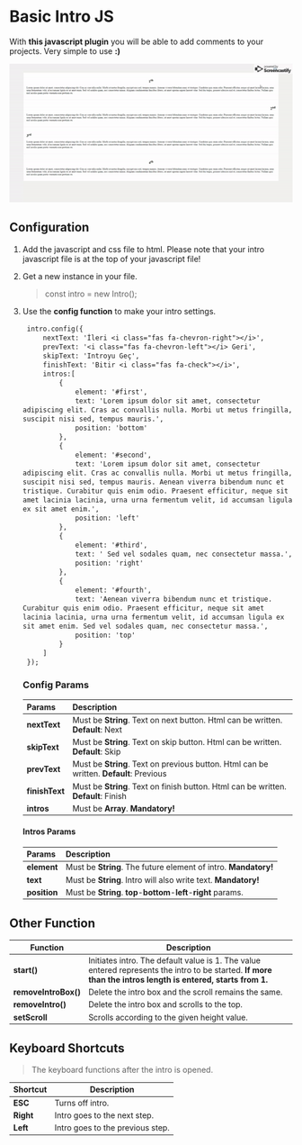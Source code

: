 # Basic Intro JS

With **this javascript plugin** you will be able to add comments to your projects. Very simple to use **:)**

![Basic ıntro JS](./assets/gif/info.gif)

## Configuration

1. Add the javascript and css file to html. Please note that your intro javascript file is at the top of your javascript file!
2. Get a new instance in your file.
    > const  intro = new  Intro();
3. Use the **config function** to make your intro settings.

        intro.config({
            nextText: 'İleri <i class="fas fa-chevron-right"></i>',
            prevText: '<i class="fas fa-chevron-left"></i> Geri',
            skipText: 'Introyu Geç',
            finishText: 'Bitir <i class="fas fa-check"></i>',
            intros:[
                {
                    element: '#first',
                    text: 'Lorem ipsum dolor sit amet, consectetur adipiscing elit. Cras ac convallis nulla. Morbi ut metus fringilla, suscipit nisi sed, tempus mauris.',
                    position: 'bottom'
                },
                {
                    element: '#second',
                    text: 'Lorem ipsum dolor sit amet, consectetur adipiscing elit. Cras ac convallis nulla. Morbi ut metus fringilla, suscipit nisi sed, tempus mauris. Aenean viverra bibendum nunc et tristique. Curabitur quis enim odio. Praesent efficitur, neque sit amet lacinia lacinia, urna urna fermentum velit, id accumsan ligula ex sit amet enim.',
                    position: 'left'
                },
                {
                    element: '#third',
                    text: ' Sed vel sodales quam, nec consectetur massa.',
                    position: 'right'
                },
                {
                    element: '#fourth',
                    text: 'Aenean viverra bibendum nunc et tristique. Curabitur quis enim odio. Praesent efficitur, neque sit amet lacinia lacinia, urna urna fermentum velit, id accumsan ligula ex sit amet enim. Sed vel sodales quam, nec consectetur massa.',
                    position: 'top'
                }
            ]
        });

    ### Config Params

    |Params|Description  |
    |--|--|
    | **nextText** | Must be **String**. Text on next button. Html can be written. **Default**: Next |
    | **skipText**| Must be **String**. Text on skip button. Html can be written. **Default**: Skip|
    | **prevText** | Must be **String**. Text on previous button. Html can be written. **Default**: Previous|
    | **finishText**| Must be **String**. Text on finish button. Html can be written. **Default**: Finish|
    | **intros** | Must be **Array**. **Mandatory!**|

     #### Intros Params

    |Params|Description  |
    |--|--|
    | **element** | Must be **String**. The future element of intro. **Mandatory!**|
    | **text** | Must be **String**. Intro will also write text. **Mandatory!**|
    | **position** | Must be **String**. **top**-**bottom**-**left**-**right** params. |

## Other Function

|Function|Description  |
|--|--|
| **start()** | Initiates intro. The default value is 1. The value entered represents the intro to be started. **If more than the intros length is entered, starts from 1.** |
| **removeIntroBox()** | Delete the intro box and the scroll remains the same. |
| **removeIntro()** | Delete the intro box and scrolls to the top. |
| **setScroll** | Scrolls according to the given height value. |

## Keyboard Shortcuts
 > The keyboard functions after the intro is opened.

|Shortcut|Description  |
|--|--|
| **ESC** | Turns off intro. |
| **Right** | Intro goes to the next step. |
| **Left** | Intro goes to the previous step. |